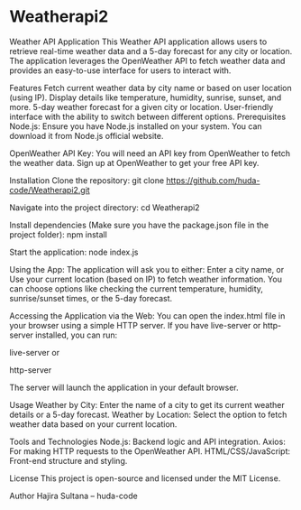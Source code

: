 # Weatherapi2

Weather API Application
This Weather API application allows users to retrieve real-time weather data and a 5-day forecast for any city or location. The application leverages the OpenWeather API to fetch weather data and provides an easy-to-use interface for users to interact with.

Features
Fetch current weather data by city name or based on user location (using IP).
Display details like temperature, humidity, sunrise, sunset, and more.
5-day weather forecast for a given city or location.
User-friendly interface with the ability to switch between different options.
Prerequisites
Node.js: Ensure you have Node.js installed on your system. You can download it from Node.js official website.

OpenWeather API Key: You will need an API key from OpenWeather to fetch the weather data. Sign up at OpenWeather to get your free API key.

Installation
Clone the repository:
git clone https://github.com/huda-code/Weatherapi2.git

Navigate into the project directory:
cd Weatherapi2

Install dependencies (Make sure you have the package.json file in the project folder):
npm install

Start the application:
node index.js

Using the App:
The application will ask you to either:
Enter a city name, or
Use your current location (based on IP) to fetch weather information.
You can choose options like checking the current temperature, humidity, sunrise/sunset times, or the 5-day forecast.

Accessing the Application via the Web:
You can open the index.html file in your browser using a simple HTTP server. If you have live-server or http-server installed, you can run:

live-server
or

http-server

The server will launch the application in your default browser.

Usage
Weather by City: Enter the name of a city to get its current weather details or a 5-day forecast.
Weather by Location: Select the option to fetch weather data based on your current location.

Tools and Technologies
Node.js: Backend logic and API integration.
Axios: For making HTTP requests to the OpenWeather API.
HTML/CSS/JavaScript: Front-end structure and styling.

License
This project is open-source and licensed under the MIT License.

Author
Hajira Sultana – huda-code
